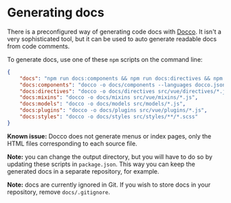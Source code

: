 
# Generating docs

There is a preconfigured way of generating code docs with [Docco](https://jashkenas.github.io/docco/). It isn't a very sophisticated tool, but it can be used to auto generate readable docs from code comments.

To generate docs, use one of these `npm` scripts on the command line:

```json
{
    "docs": "npm run docs:components && npm run docs:directives && npm run docs:models && npm run docs:plugins && npm run docs:styles",
    "docs:components": "docco -o docs/components --languages docco.json src/components/**/*.vue",
    "docs:directives": "docco -o docs/directives src/vue/directives/*.js",
    "docs:mixins": "docco -o docs/mixins src/vue/mixins/*.js",
    "docs:models": "docco -o docs/models src/models/*.js",
    "docs:plugins": "docco -o docs/plugins src/vue/plugins/*.js",
    "docs:styles": "docco -o docs/styles src/styles/**/*.scss"
}
```

**Known issue:** Docco does not generate menus or index pages, only the HTML files corresponding to each source file.

**Note:** you can change the output directory, but you will have to do so by updating these scripts in `package.json`. This way you can keep the generated docs in a separate repository, for example.

**Note:** docs are currently ignored in Git. If you wish to store docs in your repository, remove `docs/.gitignore`.
